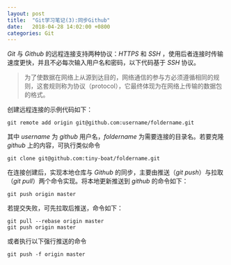```yaml
---
layout: post
title:  "Git学习笔记(3):同步Github"
date:   2018-04-28 14:02:00 +0800
categories: Git
---
```


*Git* 与 *Github* 的远程连接支持两种协议：*HTTPS* 和 *SSH* ，使用后者连接时传输速度更快，并且不必每次输入用户名和密码，以下代码基于 *SSH* 协议。

>为了使数据在网络上从源到达目的，网络通信的参与方必须遵循相同的规则，这套规则称为协议（protocol），它最终体现为在网络上传输的数据包的格式。

创建远程连接的示例代码如下：

```
git remote add origin git@github.com:username/foldername.git
```
其中 *username* 为 *github* 用户名，*foldername* 为需要连接的目录名。若要克隆 *github* 上的内容，可执行类似命令

```
git clone git@github.com:tiny-boat/foldername.git
```
在连接创建后，实现本地仓库与 *Github* 的同步，主要由推送（*git push*）与拉取（*git pull*）两个命令实现。将本地更新推送到 *github* 的命令如下：

```
git push origin master
```
若提交失败，可先拉取后推送，命令如下：

```
git pull --rebase origin master
git push origin master
```
或者执行以下强行推送的命令

```
git push -f origin master
```
